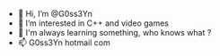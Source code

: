 - 👋 Hi, I’m @G0ss3Yn
- 👀 I’m interested in C++ and video games
- 🌱 I'm always learning something, who knows what ?
- 📫 G0ss3Yn <arobase sign> hotmail <dot sign> com


